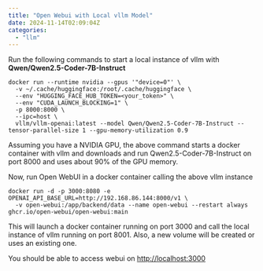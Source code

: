 ```yaml
---
title: "Open Webui with Local vllm Model"
date: 2024-11-14T02:09:04Z
categories: 
  - "llm"
---
```


Run the following commands to start a local instance of vllm with **Qwen/Qwen2.5-Coder-7B-Instruct**

    docker run --runtime nvidia --gpus '"device=0"' \
      -v ~/.cache/huggingface:/root/.cache/huggingface \
      --env "HUGGING_FACE_HUB_TOKEN=<your_token>" \
      --env "CUDA_LAUNCH_BLOCKING=1" \
      -p 8000:8000 \
      --ipc=host \
      vllm/vllm-openai:latest --model Qwen/Qwen2.5-Coder-7B-Instruct --tensor-parallel-size 1 --gpu-memory-utilization 0.9

Assuming you have a NVIDIA GPU, the above command starts a docker container with vllm and downloads and run Qwen2.5-Coder-7B-Instruct on port 8000 and uses about 90% of the GPU memory.


Now, run Open WebUI in a docker container calling the above vllm instance

    docker run -d -p 3000:8080 -e OPENAI_API_BASE_URL=http://192.168.86.144:8000/v1 \
      -v open-webui:/app/backend/data --name open-webui --restart always ghcr.io/open-webui/open-webui:main

This will launch a docker container running on port 3000 and call the local instance of vllm running on port 8001. Also, a new volume will be created or uses an existing one.

You should be able to access webui on [http://localhost:3000](http://localhost:3000/)
